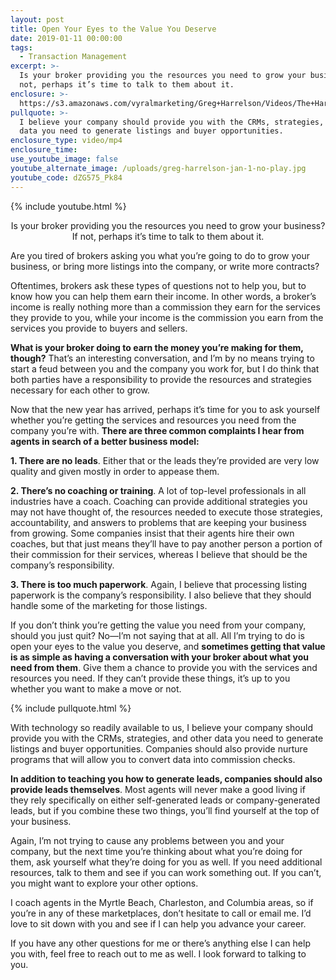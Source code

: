 ```yaml
---
layout: post
title: Open Your Eyes to the Value You Deserve
date: 2019-01-11 00:00:00
tags:
  - Transaction Management
excerpt: >-
  Is your broker providing you the resources you need to grow your business? If
  not, perhaps it’s time to talk to them about it.
enclosure: >-
  https://s3.amazonaws.com/vyralmarketing/Greg+Harrelson/Videos/The+Harrelson+Group+-+Open+Your+Eyes+to+the+Value+You+Deserve.mp4
pullquote: >-
  I believe your company should provide you with the CRMs, strategies, and other
  data you need to generate listings and buyer opportunities.
enclosure_type: video/mp4
enclosure_time:
use_youtube_image: false
youtube_alternate_image: /uploads/greg-harrelson-jan-1-no-play.jpg
youtube_code: dZG575_Pk84
---
```


{% include youtube.html %}

<center>Is your broker providing you the resources you need to grow your business? If not, perhaps it’s time to talk to them about it.</center>

Are you tired of brokers asking you what you’re going to do to grow your business, or bring more listings into the company, or write more contracts?

Oftentimes, brokers ask these types of questions not to help you, but to know how you can help them earn their income. In other words, a broker’s income is really nothing more than a commission they earn for the services they provide to you, while your income is the commission you earn from the services you provide to buyers and sellers.

**What is your broker doing to earn the money you’re making for them, though?** That’s an interesting conversation, and I’m by no means trying to start a feud between you and the company you work for, but I do think that both parties have a responsibility to provide the resources and strategies necessary for each other to grow.

Now that the new year has arrived, perhaps it’s time for you to ask yourself whether you’re getting the services and resources you need from the company you’re with. **There are three common complaints I hear from agents in search of a better business model:**

**1. There are no leads**. Either that or the leads they’re provided are very low quality and given mostly in order to appease them.

**2. There’s no coaching or training**. A lot of top-level professionals in all industries have a coach. Coaching can provide additional strategies you may not have thought of, the resources needed to execute those strategies, accountability, and answers to problems that are keeping your business from growing. Some companies insist that their agents hire their own coaches, but that just means they’ll have to pay another person a portion of their commission for their services, whereas I believe that should be the company’s responsibility.

**3. There is too much paperwork**. Again, I believe that processing listing paperwork is the company’s responsibility. I also believe that they should handle some of the marketing for those listings.

If you don’t think you’re getting the value you need from your company, should you just quit? No—I’m not saying that at all. All I’m trying to do is open your eyes to the value you deserve, and **sometimes getting that value is as simple as having a conversation with your broker about what you need from them**. Give them a chance to provide you with the services and resources you need. If they can’t provide these things, it’s up to you whether you want to make a move or not.

{% include pullquote.html %}

With technology so readily available to us, I believe your company should provide you with the CRMs, strategies, and other data you need to generate listings and buyer opportunities. Companies should also provide nurture programs that will allow you to convert data into commission checks.

**In addition to teaching you how to generate leads, companies should also provide leads themselves**. Most agents will never make a good living if they rely specifically on either self-generated leads or company-generated leads, but if you combine these two things, you’ll find yourself at the top of your business.

Again, I’m not trying to cause any problems between you and your company, but the next time you’re thinking about what you’re doing for them, ask yourself what they’re doing for you as well. If you need additional resources, talk to them and see if you can work something out. If you can’t, you might want to explore your other options.

I coach agents in the Myrtle Beach, Charleston, and Columbia areas, so if you’re in any of these marketplaces, don’t hesitate to call or email me. I’d love to sit down with you and see if I can help you advance your career.

If you have any other questions for me or there’s anything else I can help you with, feel free to reach out to me as well. I look forward to talking to you.